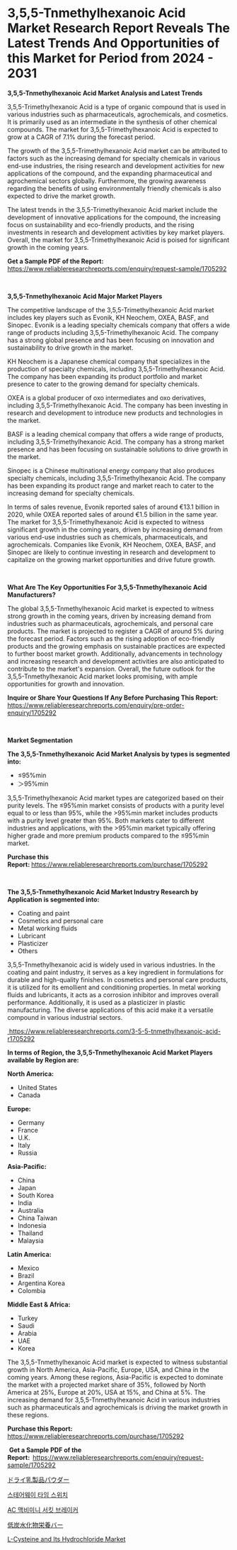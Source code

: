 <p><h1>3,5,5-Tnmethylhexanoic Acid Market Research Report Reveals The Latest Trends And Opportunities of this Market for Period from 2024 - 2031</h1></p><p><strong>3,5,5-Tnmethylhexanoic Acid Market Analysis and Latest Trends</strong></p>
<p><p>3,5,5-Trimethylhexanoic Acid is a type of organic compound that is used in various industries such as pharmaceuticals, agrochemicals, and cosmetics. It is primarily used as an intermediate in the synthesis of other chemical compounds. The market for 3,5,5-Trimethylhexanoic Acid is expected to grow at a CAGR of 7.1% during the forecast period.</p><p>The growth of the 3,5,5-Trimethylhexanoic Acid market can be attributed to factors such as the increasing demand for specialty chemicals in various end-use industries, the rising research and development activities for new applications of the compound, and the expanding pharmaceutical and agrochemical sectors globally. Furthermore, the growing awareness regarding the benefits of using environmentally friendly chemicals is also expected to drive the market growth.</p><p>The latest trends in the 3,5,5-Trimethylhexanoic Acid market include the development of innovative applications for the compound, the increasing focus on sustainability and eco-friendly products, and the rising investments in research and development activities by key market players. Overall, the market for 3,5,5-Trimethylhexanoic Acid is poised for significant growth in the coming years.</p></p>
<p><strong>Get a Sample PDF of the Report:&nbsp;</strong> <a href="https://www.reliableresearchreports.com/enquiry/request-sample/1705292">https://www.reliableresearchreports.com/enquiry/request-sample/1705292</a></p>
<p>&nbsp;</p>
<p><strong>3,5,5-Tnmethylhexanoic Acid Major Market Players</strong></p>
<p><p>The competitive landscape of the 3,5,5-Trimethylhexanoic Acid market includes key players such as Evonik, KH Neochem, OXEA, BASF, and Sinopec. Evonik is a leading specialty chemicals company that offers a wide range of products including 3,5,5-Trimethylhexanoic Acid. The company has a strong global presence and has been focusing on innovation and sustainability to drive growth in the market.</p><p>KH Neochem is a Japanese chemical company that specializes in the production of specialty chemicals, including 3,5,5-Trimethylhexanoic Acid. The company has been expanding its product portfolio and market presence to cater to the growing demand for specialty chemicals.</p><p>OXEA is a global producer of oxo intermediates and oxo derivatives, including 3,5,5-Trimethylhexanoic Acid. The company has been investing in research and development to introduce new products and technologies in the market.</p><p>BASF is a leading chemical company that offers a wide range of products, including 3,5,5-Trimethylhexanoic Acid. The company has a strong market presence and has been focusing on sustainable solutions to drive growth in the market.</p><p>Sinopec is a Chinese multinational energy company that also produces specialty chemicals, including 3,5,5-Trimethylhexanoic Acid. The company has been expanding its product range and market reach to cater to the increasing demand for specialty chemicals.</p><p>In terms of sales revenue, Evonik reported sales of around €13.1 billion in 2020, while OXEA reported sales of around €1.5 billion in the same year. The market for 3,5,5-Trimethylhexanoic Acid is expected to witness significant growth in the coming years, driven by increasing demand from various end-use industries such as chemicals, pharmaceuticals, and agrochemicals. Companies like Evonik, KH Neochem, OXEA, BASF, and Sinopec are likely to continue investing in research and development to capitalize on the growing market opportunities and drive future growth.</p></p>
<p>&nbsp;</p>
<p><strong>What Are The Key Opportunities For 3,5,5-Tnmethylhexanoic Acid Manufacturers?</strong></p>
<p><p>The global 3,5,5-Tnmethylhexanoic Acid market is expected to witness strong growth in the coming years, driven by increasing demand from industries such as pharmaceuticals, agrochemicals, and personal care products. The market is projected to register a CAGR of around 5% during the forecast period. Factors such as the rising adoption of eco-friendly products and the growing emphasis on sustainable practices are expected to further boost market growth. Additionally, advancements in technology and increasing research and development activities are also anticipated to contribute to the market's expansion. Overall, the future outlook for the 3,5,5-Tnmethylhexanoic Acid market looks promising, with ample opportunities for growth and innovation.</p></p>
<p><strong>Inquire or Share Your Questions If Any Before Purchasing This Report:</strong> <a href="https://www.reliableresearchreports.com/enquiry/pre-order-enquiry/1705292">https://www.reliableresearchreports.com/enquiry/pre-order-enquiry/1705292</a></p>
<p>&nbsp;</p>
<p><strong>Market Segmentation</strong></p>
<p><strong>The 3,5,5-Tnmethylhexanoic Acid Market Analysis by types is segmented into:</strong></p>
<p><ul><li>≤95%min</li><li>＞95%min</li></ul></p>
<p><p>3,5,5-Trimethylhexanoic Acid market types are categorized based on their purity levels. The ≤95%min market consists of products with a purity level equal to or less than 95%, while the >95%min market includes products with a purity level greater than 95%. Both markets cater to different industries and applications, with the >95%min market typically offering higher grade and more premium products compared to the ≤95%min market.</p></p>
<p><strong>Purchase this Report:&nbsp;</strong><a href="https://www.reliableresearchreports.com/purchase/1705292">https://www.reliableresearchreports.com/purchase/1705292</a></p>
<p>&nbsp;</p>
<p><strong>The 3,5,5-Tnmethylhexanoic Acid Market Industry Research by Application is segmented into:</strong></p>
<p><ul><li>Coating and paint</li><li>Cosmetics and personal care</li><li>Metal working fluids</li><li>Lubricant</li><li>Plasticizer</li><li>Others</li></ul></p>
<p><p>3,5,5-Tnmethylhexanoic acid is widely used in various industries. In the coating and paint industry, it serves as a key ingredient in formulations for durable and high-quality finishes. In cosmetics and personal care products, it is utilized for its emollient and conditioning properties. In metal working fluids and lubricants, it acts as a corrosion inhibitor and improves overall performance. Additionally, it is used as a plasticizer in plastic manufacturing. The diverse applications of this acid make it a versatile compound in various industrial sectors.</p></p>
<p><a href="https://www.reliableresearchreports.com/3-5-5-tnmethylhexanoic-acid-r1705292">&nbsp;https://www.reliableresearchreports.com/3-5-5-tnmethylhexanoic-acid-r1705292</a></p>
<p><strong>In terms of Region, the 3,5,5-Tnmethylhexanoic Acid Market Players available by Region are:</strong></p>
<p>
    <p> <strong> North America: </strong>
        <ul>
            <li>United States</li>
            <li>Canada</li>
        </ul>
        </p> 
    <p> <strong> Europe: </strong>
        <ul>
            <li>Germany</li>
            <li>France</li>
            <li>U.K.</li>
            <li>Italy</li>
            <li>Russia</li>
        </ul>
        </p> 
    <p> <strong> Asia-Pacific: </strong>
        <ul>
            <li>China</li>
            <li>Japan</li>
            <li>South Korea</li>
            <li>India</li>
            <li>Australia</li>
            <li>China Taiwan</li>
            <li>Indonesia</li>
            <li>Thailand</li>
            <li>Malaysia</li>
        </ul>
        </p> 
    <p> <strong> Latin America: </strong>
        <ul>
            <li>Mexico</li>
            <li>Brazil</li>
            <li>Argentina Korea</li>
            <li>Colombia</li>
        </ul>
        </p> 
    <p> <strong> Middle East & Africa: </strong>
        <ul>
            <li>Turkey</li>
            <li>Saudi</li>
            <li>Arabia</li>
            <li>UAE</li>
            <li>Korea</li>
        </ul>
    </p>
    </p>
<p><p>The 3,5,5-Tnmethylhexanoic Acid market is expected to witness substantial growth in North America, Asia-Pacific, Europe, USA, and China in the coming years. Among these regions, Asia-Pacific is expected to dominate the market with a projected market share of 35%, followed by North America at 25%, Europe at 20%, USA at 15%, and China at 5%. The increasing demand for 3,5,5-Tnmethylhexanoic Acid in various industries such as pharmaceuticals and agrochemicals is driving the market growth in these regions.</p></p>
<p><strong>Purchase this Report: </strong><a href="https://www.reliableresearchreports.com/purchase/1705292">https://www.reliableresearchreports.com/purchase/1705292</a></p>
<p>&nbsp;<strong>Get a Sample PDF of the Report:&nbsp;&nbsp;</strong><a href="https://www.reliableresearchreports.com/enquiry/request-sample/1705292">https://www.reliableresearchreports.com/enquiry/request-sample/1705292</a></p>
<p><strong></strong></p>
<p><p><a href="https://github.com/RandallRunte2023/Market-Research-Report-List-1/blob/main/9625793124947.md">ドライ乳製品パウダー</a></p><p><a href="https://github.com/vsckjg50460/Market-Research-Report-List-2/blob/main/7370571122979.md">스테어웨이 타임 스위치</a></p><p><a href="https://github.com/akzkkws047661437/Market-Research-Report-List-2/blob/main/6821347122978.md">AC 맥비미니 서킷 브레이커</a></p><p><a href="https://github.com/TerrellConn/Market-Research-Report-List-1/blob/main/8959493124946.md">低炭水化物栄養バー</a></p><p><a href="https://github.com/markusgodoy/Market-Research-Report-List-3/blob/main/l-cysteine-and-its-hydrochloride-market.md">L-Cysteine and Its Hydrochloride Market</a></p></p>